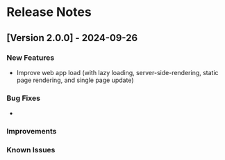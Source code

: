 # Release Notes

## [Version 2.0.0] - 2024-09-26
### New Features
- Improve web app load (with lazy loading, server-side-rendering, static page rendering, and single page update)


### Bug Fixes
- 

### Improvements


### Known Issues
